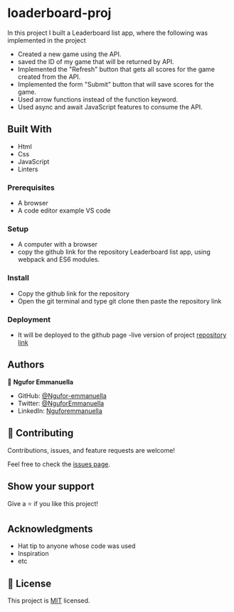 # loaderboard-proj
In this project I built a Leaderboard list app, where the following was implemented in the project
- Created a new game using the API.
- saved the ID of my game that will be returned by API.
- Implemented the "Refresh" button that gets all scores for the game created from the API.
- Implemented the form "Submit" button that will save scores for the game.
- Used arrow functions instead of the function keyword.
- Used async and await JavaScript features to consume the API.
## Built With

- Html
- Css
- JavaScript
- Linters

### Prerequisites

- A browser
- A code editor example VS code

### Setup

- A computer with a browser
- copy  the github link for the repository Leaderboard list app, using webpack and ES6 modules. 
### Install

- Copy the github link for the repository
- Open the git terminal and type git clone then paste the repository link

### Deployment

- It will be deployed to the github page
-live version of project [repository link]( https://ngufor-emmanuella.github.io/module-booklist/)

## Authors

👤 **Ngufor Emmanuella**

- GitHub: [@Ngufor-emmanuella](https://github.com/Ngufor-emmanuella)
- Twitter: [@NguforEmmanuella](https://twitter.com/NguforEmmanuella)
- LinkedIn: [Nguforemmanuella](https://linkedin.com/in/Nguforemmanuella)

## 🤝 Contributing

Contributions, issues, and feature requests are welcome!

Feel free to check the [issues page](../../issues/).

## Show your support

Give a ⭐️ if you like this project!

## Acknowledgments

- Hat tip to anyone whose code was used
- Inspiration
- etc

## 📝 License

This project is [MIT](./MIT.md) licensed.